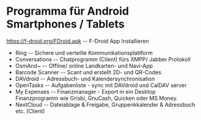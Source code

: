 # Programma für Android Smartphones / Tablets

https://f-droid.org/FDroid.apk  -- F-Droid App Installieren

- Ring  -- Sichere und verteilte Kommunikationsplattform
- Conversations  -- Chatprogramm (Client) fürs XMPP/ Jabber Protokoll
- OsmAnd~  -- Offline/ online Landkarten- und Navi-App
- Barcode Scanner  -- Scant und erstellt 2D- und QR-Codes
- DAVdroid  -- Adressbuch- und Kalendersynchronisation
- OpenTasks  -- Aufgabenliste - sync mit DAVdroid und CalDAV server
- My Expenses  -- Finanzmanager - Export in ein Desktop Finanzprogramm wie Grisbi, GnuCash, Quicken oder MS Money.
- NextCloud  -- Dateiablage & Freigabe, Gruppenkkalender & Adressbuch etc. (Client)

